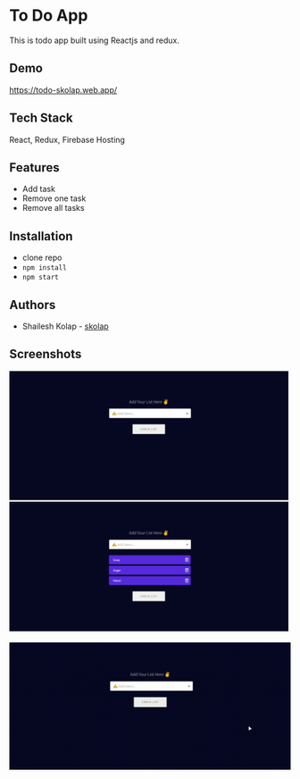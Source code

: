 # To Do App

This is todo app built using Reactjs and redux.

## Demo

https://todo-skolap.web.app/

## Tech Stack

React, Redux, Firebase Hosting

## Features

- Add task
- Remove one task
- Remove all tasks

## Installation

- clone repo
- `npm install`
- `npm start`

## Authors

- Shailesh Kolap - [skolap](https://github.com/Skolap)

## Screenshots

<img src="./assets/screenshots/1.png" width="500"> <br>
<img src="./assets/screenshots/2.png" width="500"> <br>
<br>
![Demo](https://github.com/Skolap/todo-with-react-redux/blob/main/assets/screenshots/3.gif?raw=true)

<!-- ![Alt text](/src/assets/screenshots/1.png?raw=true "Home")
![Alt text](/src/assets/screenshots/2.png?raw=true "Cart")
![Alt text](/src/assets/screenshots/3.png?raw=true "Card Details") -->
